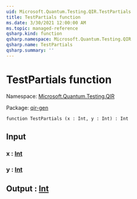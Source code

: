 ```yaml
---
uid: Microsoft.Quantum.Testing.QIR.TestPartials
title: TestPartials function
ms.date: 3/30/2021 12:00:00 AM
ms.topic: managed-reference
qsharp.kind: function
qsharp.namespace: Microsoft.Quantum.Testing.QIR
qsharp.name: TestPartials
qsharp.summary: ''
---
```


# TestPartials function

Namespace: [Microsoft.Quantum.Testing.QIR](xref:Microsoft.Quantum.Testing.QIR)

Package: [qir-gen](https://nuget.org/packages/qir-gen)




```qsharp
function TestPartials (x : Int, y : Int) : Int
```


## Input

### x : [Int](xref:microsoft.quantum.lang-ref.int)




### y : [Int](xref:microsoft.quantum.lang-ref.int)





## Output : [Int](xref:microsoft.quantum.lang-ref.int)

